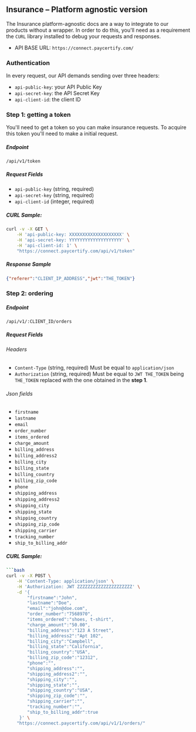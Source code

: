 ## Insurance – Platform agnostic version

The Insurance platform-agnostic docs are a way to integrate to our products without a wrapper.
In order to do this, you'll need as a requirement the `CURL` library installed to debug your requests and responses.

- API BASE URL: `https://connect.paycertify.com/`

### Authentication

In every request, our API demands sending over three headers:
 - `api-public-key`: your API Public Key
 - `api-secret-key`: the API Secret Key
 - `api-client-id`: the client ID

### Step 1: getting a token

You'll need to get a token so you can make insurance requests. To acquire this token you'll need to make a initial request.

##### Endpoint
`/api/v1/token`

##### Request Fields
- `api-public-key` (string, required)
- `api-secret-key` (string, required)
- `api-client-id` (integer, required)


##### CURL Sample:
```bash
curl -v -X GET \
    -H 'api-public-key: XXXXXXXXXXXXXXXXXXXX' \
    -H 'api-secret-key: YYYYYYYYYYYYYYYYYYYY' \
    -H 'api-client-id: 1' \
    "https://connect.paycertify.com/api/v1/token"
```

##### Response Sample
```json
{"referer":"CLIENT_IP_ADDRESS","jwt":"THE_TOKEN"}
```

### Step 2: ordering

##### Endpoint
`/api/v1/:CLIENT_ID/orders`

##### Request Fields

###### Headers
- `Content-Type` (string, required) Must be equal to `application/json`
- `Authorization` (string, required) Must be equal to `JWT THE_TOKEN` being `THE_TOKEN` replaced with the one obtained in the **step 1**.

###### Json fields
- `firstname`
- `lastname`
- `email`
- `order_number`
- `items_ordered`
- `charge_amount`
- `billing_address`
- `billing_address2`
- `billing_city`
- `billing_state`
- `billing_country`
- `billing_zip_code`
- `phone`
- `shipping_address`
- `shipping_address2`
- `shipping_city`
- `shipping_state`
- `shipping_country`
- `shipping_zip_code`
- `shipping_carrier`
- `tracking_number`
- `ship_to_billing_addr`


##### CURL Sample:
```bash
```bash
curl -v -X POST \
    -H 'Content-Type: application/json' \
    -H 'Authorization: JWT ZZZZZZZZZZZZZZZZZZZZZ' \
    -d '{
        "firstname":"John",
        "lastname":"Doe",
        "email":"john@doe.com",
        "order_number":"7568970",
        "items_ordered":"shoes, t-shirt",
        "charge_amount":"50.00",
        "billing_address":"123 A Street",
        "billing_address2":"Apt 102",
        "billing_city":"Campbell",
        "billing_state":"California",
        "billing_country":"USA",
        "billing_zip_code":"12312",
        "phone":"",
        "shipping_address":"",
        "shipping_address2":"",
        "shipping_city":"",
        "shipping_state":"",
        "shipping_country":"USA",
        "shipping_zip_code":"",
        "shipping_carrier":"",
        "tracking_number":"",
        "ship_to_billing_addr":true
     }' \
    "https://connect.paycertify.com/api/v1/1/orders/"
```
